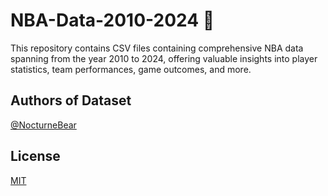 # NBA-Data-2010-2024 🏀
This repository contains CSV files containing comprehensive NBA data spanning from the year 2010 to 2024, offering valuable insights into player statistics, team performances, game outcomes, and more.


## Authors of Dataset
[@NocturneBear](https://github.com/NocturneBear)

## License
[MIT](https://github.com/NocturneBear/NBA-Data-2010-2024/blob/main/LICENSE)
